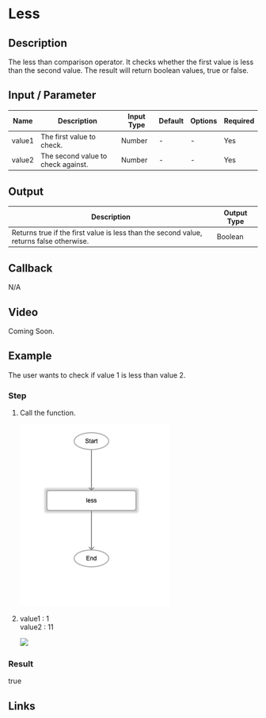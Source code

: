 # Less

## Description

The less than comparison operator. It checks whether the first value is less than the second value. The result will return boolean values, true or false.

## Input / Parameter

| Name | Description | Input Type | Default | Options | Required |
| ------ | ------ | ------ | ------ | ------ | ------ |
| value1 | The first value to check. | Number | - | - | Yes |
| value2 | The second value to check against. | Number | - | - | Yes |

## Output

| Description | Output Type |
| ------ | ------ |
| Returns true if the first value is less than the second value, returns false otherwise. | Boolean |

## Callback

N/A

## Video

Coming Soon.

<!-- Format: [![Video]({image-path}?raw=true)]({url-link}) -->

## Example

The user wants to check if value 1 is less than value 2.

### Step

1. Call the function.

    ![](./less-step-1.png?raw=true)

2. value1 :  1<br />
   value2 : 11<br />

    ![](./less-step-21.png?raw=true)

### Result

true

## Links